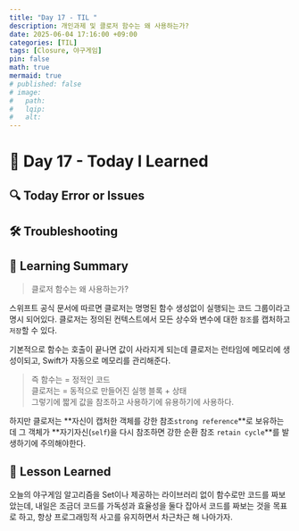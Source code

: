 ```yaml
---
title: "Day 17 - TIL "
description: 개인과제 및 클로저 함수는 왜 사용하는가?
date: 2025-06-04 17:16:00 +09:00
categories: [TIL]
tags: [Closure, 야구게임]
pin: false
math: true
mermaid: true
# published: false
# image:
#   path:
#   lqip: 
#   alt: 
---
```


# 📘 Day 17 - Today I Learned

 ## 🔍 Today Error or Issues  

 ## 🛠️ Troubleshooting

 ## 📝 Learning Summary
 > 클로저 함수는 왜 사용하는가?  

 스위프트 공식 문서에 따르면 클로저는 명명된 함수 생성없이 실행되는 코드 그룹이라고 명시 되어있다.
 클로저는 정의된 컨텍스트에서 모든 상수와 변수에 대한 `참조`를 캡처하고 `저장`할 수 있다. 

 기본적으로 함수는 호출이 끝나면 값이 사라지게 되는데 클로저는 런타임에 메모리에 생성이되고, Swift가 자동으로 메모리를 관리해준다.

 > 즉 함수는 = 정적인 코드  
 클로저는 = 동적으로 만들어진 실행 블록 + 상태  
 그렇기에 짧게 값을 참조하고 사용하기에 유용하기에 사용하다.  

 하지만 클로저는 **자신이 캡처한 객체를 강한 참조`strong reference`**로 보유하는데 그 객체가 **자기자신(`self`)을 다시 참조하면 강한 순환 참조 `retain cycle`**를 발생하기에 주의해야한다.

 ## 📘 Lesson Learned
 오늘의 야구게임 알고리즘을 Set이나 제공하는 라이브러리 없이 함수로만 코드를 짜보았는데, 내일은 조금더 코드를 가독성과 효율성을 둘다 잡아서 코드를 짜보는 것을 목표로 하고, 항상 프로그래밍적 사고를 유지하면서 차근차근 해 나아가자.
